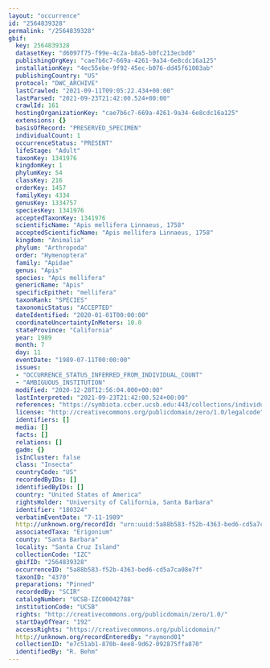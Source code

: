 ```yaml
---
layout: "occurrence"
id: "2564839328"
permalink: "/2564839328"
gbif:
  key: 2564839328
  datasetKey: "d6097f75-f99e-4c2a-b8a5-b0fc213ecbd0"
  publishingOrgKey: "cae7b6c7-669a-4261-9a34-6e8cdc16a125"
  installationKey: "4ec55ebe-9f92-45ec-b076-dd45f61003ab"
  publishingCountry: "US"
  protocol: "DWC_ARCHIVE"
  lastCrawled: "2021-09-11T09:05:22.434+00:00"
  lastParsed: "2021-09-23T21:42:00.524+00:00"
  crawlId: 161
  hostingOrganizationKey: "cae7b6c7-669a-4261-9a34-6e8cdc16a125"
  extensions: {}
  basisOfRecord: "PRESERVED_SPECIMEN"
  individualCount: 1
  occurrenceStatus: "PRESENT"
  lifeStage: "Adult"
  taxonKey: 1341976
  kingdomKey: 1
  phylumKey: 54
  classKey: 216
  orderKey: 1457
  familyKey: 4334
  genusKey: 1334757
  speciesKey: 1341976
  acceptedTaxonKey: 1341976
  scientificName: "Apis mellifera Linnaeus, 1758"
  acceptedScientificName: "Apis mellifera Linnaeus, 1758"
  kingdom: "Animalia"
  phylum: "Arthropoda"
  order: "Hymenoptera"
  family: "Apidae"
  genus: "Apis"
  species: "Apis mellifera"
  genericName: "Apis"
  specificEpithet: "mellifera"
  taxonRank: "SPECIES"
  taxonomicStatus: "ACCEPTED"
  dateIdentified: "2020-01-01T00:00:00"
  coordinateUncertaintyInMeters: 10.0
  stateProvince: "California"
  year: 1989
  month: 7
  day: 11
  eventDate: "1989-07-11T00:00:00"
  issues:
  - "OCCURRENCE_STATUS_INFERRED_FROM_INDIVIDUAL_COUNT"
  - "AMBIGUOUS_INSTITUTION"
  modified: "2020-12-28T12:56:04.000+00:00"
  lastInterpreted: "2021-09-23T21:42:00.524+00:00"
  references: "https://symbiota.ccber.ucsb.edu:443/collections/individual/index.php?occid=180324"
  license: "http://creativecommons.org/publicdomain/zero/1.0/legalcode"
  identifiers: []
  media: []
  facts: []
  relations: []
  gadm: {}
  isInCluster: false
  class: "Insecta"
  countryCode: "US"
  recordedByIDs: []
  identifiedByIDs: []
  country: "United States of America"
  rightsHolder: "University of California, Santa Barbara"
  identifier: "180324"
  verbatimEventDate: "7-11-1989"
  http://unknown.org/recordId: "urn:uuid:5a88b583-f52b-4363-bed6-cd5a7ca08e7f"
  associatedTaxa: "Erigonium"
  county: "Santa Barbara"
  locality: "Santa Cruz Island"
  collectionCode: "IZC"
  gbifID: "2564839328"
  occurrenceID: "5a88b583-f52b-4363-bed6-cd5a7ca08e7f"
  taxonID: "4370"
  preparations: "Pinned"
  recordedBy: "SCIR"
  catalogNumber: "UCSB-IZC00042788"
  institutionCode: "UCSB"
  rights: "http://creativecommons.org/publicdomain/zero/1.0/"
  startDayOfYear: "192"
  accessRights: "https://creativecommons.org/publicdomain/"
  http://unknown.org/recordEnteredBy: "raymond01"
  collectionID: "e7c51ab1-870b-4ee8-9d62-092875ffa870"
  identifiedBy: "R. Behm"
---
```

